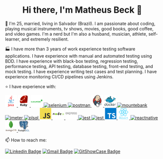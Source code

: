 <h1 align="center"> Hi there, I'm Matheus Beck 🤙 </h1>

🤵 I'm 25, married, living in Salvador (Brazil). I am passionate about coding, playing musical instruments, tv shows, movies, good books, good coffee, and video games. I'm a nerd but I'm also a husband, musician, athlete, self-learner, and extremely resilient.  

🏭 I have more than 3 years of work experience testing software applications. I have experience with manual and automated testing using BDD. I have experience with black-box testing, regression testing, performance testing, API testing, database testing, front-end testing, and mock testing. I have experience writing test cases and test planning. I have experience monitoring CI/CD pipelines using Jenkins.  

⭐ I have experience with:
<p align="left"> 
  <a href="https://java.com" target="_blank"> <img src="https://raw.githubusercontent.com/devicons/devicon/master/icons/java/java-original-wordmark.svg" alt="java" width="38" height="38"/> </a> 
  <a href="https://www.ruby-lang.org/en/" target="_blank"> <img src="https://raw.githubusercontent.com/devicons/devicon/master/icons/ruby/ruby-original-wordmark.svg" alt="ruby" width="38" height="38"/> </a> 
  <a href="https://cucumber.io/" target="_blank"> <img src="https://raw.githubusercontent.com/devicons/devicon/master/icons/cucumber/cucumber-plain-wordmark.svg" alt="cucumber" width="38" height="38"/> </a> 
  <a href="https://www.selenium.dev/" target="_blank"> <img src="https://www.selenium.dev/images/selenium_logo_square_green.png" alt="selenium" width="38" height="38"/> </a>
  <a href="https://www.postman.com/" target="_blank"> <img src="https://iconape.com/wp-content/png_logo_vector/postman.png" alt="postman" width="38" height="38"/> </a>
  <a href="https://www.jenkins.io/" target="_blank"> <img src="https://raw.githubusercontent.com/devicons/devicon/master/icons/jenkins/jenkins-original.svg" alt="jenkins" width="38" height="38"/> </a>
  <a href="https://www.docker.com/" target="_blank"> <img src="https://raw.githubusercontent.com/devicons/devicon/master/icons/docker/docker-original-wordmark.svg" alt="docker" width="38" height="38"/> </a>
  <a href="http://www.mbtest.org/" target="_blank"> <img src="http://www.mbtest.org/images/mountebank.png" alt="mountebank" width="38" height="38"/> </a>
  <a href="https://jmeter.apache.org/" target="_blank"> <img src="https://jmeter.apache.org/images/jmeter_square.svg" alt="jmeter" width="38" height="38"/> </a>
  <a href="https://www.oracle.com/database/technologies/appdev/plsql.html" target="_blank"> <img src="https://www.oracle.com/a/ocom/img/pl-sql.svg" alt="plsql" width="38" height="38"/> </a>
  <a href="https://developer.mozilla.org/en-US/docs/Web/JavaScript" target="_blank"> <img src="https://raw.githubusercontent.com/devicons/devicon/master/icons/javascript/javascript-original.svg" alt="javascript" width="38" height="38"/> </a>
  <a href="https://nodejs.org" target="_blank"> <img src="https://raw.githubusercontent.com/devicons/devicon/master/icons/nodejs/nodejs-original-wordmark.svg" alt="nodejs" width="38" height="38"/> </a>
  <a href="https://expressjs.com" target="_blank"> <img src="https://raw.githubusercontent.com/devicons/devicon/master/icons/express/express-original-wordmark.svg" alt="express" width="38" height="38"/> </a> 
  <a href="https://www.cypress.io/" target="_blank"> <img src="https://media.glassdoor.com/sqll/2194774/cypress-io-squarelogo-1532611957340.png" alt="jest" width="38" height="38"/> </a>
  <a href="https://jestjs.io" target="_blank"> <img src="https://www.vectorlogo.zone/logos/jestjsio/jestjsio-icon.svg" alt="jest" width="38" height="38"/> </a>
  <a href="https://www.typescriptlang.org/" target="_blank"> <img src="https://raw.githubusercontent.com/devicons/devicon/master/icons/typescript/typescript-original.svg" alt="typescript" width="38" height="38"/> </a>
  <a href="https://reactjs.org/" target="_blank"> <img src="https://raw.githubusercontent.com/devicons/devicon/master/icons/react/react-original-wordmark.svg" alt="react" width="38" height="38"/> </a> 
  <a href="https://reactnative.dev/" target="_blank"> <img src="https://reactnative.dev/img/header_logo.svg" alt="reactnative" width="38" height="38"/> </a> 
  <a href="https://www.mongodb.com/" target="_blank"> <img src="https://raw.githubusercontent.com/devicons/devicon/master/icons/mongodb/mongodb-original-wordmark.svg" alt="mongodb" width="38" height="38"/> </a> 
  <a href="https://www.postgresql.org/" target="_blank"> <img src="https://raw.githubusercontent.com/devicons/devicon/master/icons/postgresql/postgresql-original-wordmark.svg" alt="postgresql" width="38" height="38"/> </a> 
</p>

📫 How to reach me:  

[![Linkedin Badge](https://img.shields.io/badge/LinkedIn-0077B5?style=for-the-badge&logo=linkedin&logoColor=white)](https://www.linkedin.com/in/matheus-beck/)
[![Gmail Badge](https://img.shields.io/badge/-Gmail-c14438?style=for-the-badge&logo=Gmail&logoColor=white&link=mailto:matheus.alencarbeck@gmail.com)](mailto:matheus.alencarbeck@gmail.com)
[![GitShowCase Badge](https://img.shields.io/badge/GitShowCase-100000?style=for-the-badge&logo=github&logoColor=white)](https://www.gitshowcase.com/matheus-beck)
